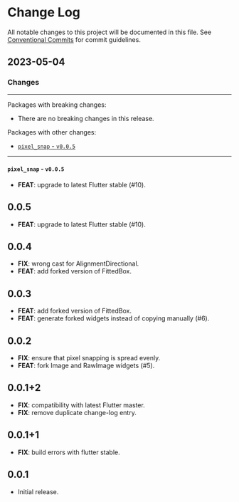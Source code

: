 # Change Log

All notable changes to this project will be documented in this file.
See [Conventional Commits](https://conventionalcommits.org) for commit guidelines.

## 2023-05-04

### Changes

---

Packages with breaking changes:

 - There are no breaking changes in this release.

Packages with other changes:

 - [`pixel_snap` - `v0.0.5`](#pixel_snap---v005)

---

#### `pixel_snap` - `v0.0.5`

 - **FEAT**: upgrade to latest Flutter stable (#10).

## 0.0.5

 - **FEAT**: upgrade to latest Flutter stable (#10).

## 0.0.4

 - **FIX**: wrong cast for AlignmentDirectional.
 - **FEAT**: add forked version of FittedBox.

## 0.0.3

 - **FEAT**: add forked version of FittedBox.
 - **FEAT**: generate forked widgets instead of copying manually (#6).

## 0.0.2

 - **FIX**: ensure that pixel snapping is spread evenly.
 - **FEAT**: fork Image and RawImage widgets (#5).

## 0.0.1+2

 - **FIX**: compatibility with latest Flutter master.
 - **FIX**: remove duplicate change-log entry.

## 0.0.1+1

 - **FIX**: build errors with flutter stable.

## 0.0.1

* Initial release.
